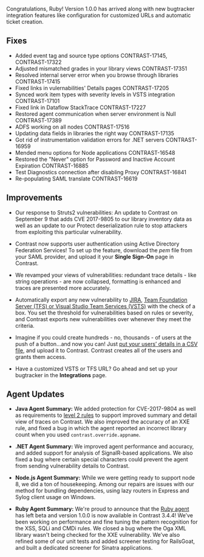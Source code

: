 <!--
title: "Contrast 3.4.4 - September 2017"
description: "Contrast 3.4.4 September 2017"
tags: "3.4.4 September Release Notes"
-->

Congratulations, Ruby! Version 1.0.0 has arrived along with new bugtracker integration features like configuration for customized URLs and automatic ticket creation. 

## Fixes

* Added event tag and source type options CONTRAST-17145, CONTRAST-17322
* Adjusted mismatched grades in your library views CONTRAST-17351
* Resolved internal server error when you browse through libraries CONTRAST-17415
* Fixed links in vulernabilities' Details pages CONTRAST-17205
* Synced work item types with severity levels in VSTS integration CONTRAST-17101
* Fixed link in Dataflow StackTrace CONTRAST-17227
* Restored agent communication when server environment is Null CONTRAST-17389
* ADFS working on all nodes CONTRAST-17516
* Updating data fields in libraries the right way CONTRAST-17135
* Got rid of instrumentation validation errors for .NET servers CONTRAST-16959
* Mended menu options for Node applications CONTRAST-16548
* Restored the "Never" option for Password and Inactive Account Expiration CONTRAST-16885
* Test Diagnostics connection after disabling Proxy CONTRAST-16841
* Re-populating SAML translate CONTRAST-16619


## Improvements 

* Our response to Struts2 vulnerabilities: An update to Contrast on September 9 that adds CVE 2017-9805 to our library inventory data as well as an update to our Protect deserialization rule to stop attackers from exploiting this particular vulnerability.

* Contrast now supports user authentication using Active Directory Federation Services! To set up the feature, download the *pem* file from your SAML provider, and upload it your **Single Sign-On** page in Contrast. 

* We revamped your views of vulnerabilities: redundant trace details - like string operations - are now collapsed, formatting is enhanced and traces are presented more accurately. 

* Automatically export any new vulnerability to [JIRA](admin-orgintegrations.html#jira), [Team Foundation Server (TFS) or Visual Studio Team Services (VSTS)](admin-orgintegrations.html#vsts-tfs) with the check of a box. You set the threshold for vulnerabilities based on rules or severity, and Contrast exports new vulnerabilities over whenever they meet the criteria.

* Imagine if you could create hundreds - no, thousands - of users at the push of a button...and now you can! Just [put your users’ details in a CSV file](admin-onboardteam.html#create-user), and upload it to Contrast. Contrast creates all of the users and grants them access. 

* Have a customized VSTS or TFS URL? Go ahead and set up your bugtracker in the **Integrations** page.

## Agent Updates

* **Java Agent Summary:** We added protection for CVE-2017-9804 as well as requirements to [level 2 rules](installation-javapolicy.html#level2) to support improved summary and detail view of traces on Contrast. We also improved the accuracy of an XXE rule, and fixed a bug in which the agent reported an incorrect library count when you used `contrast.override.appname`.

* **.NET Agent Summary:** We improved agent performance and accuracy, and added support for analysis of SignalR-based applications. We also fixed a bug where certain special characters could prevent the agent from sending vulnerability details to Contrast.

* **Node.js Agent Summary:** While we were getting ready to support node 8, we did a ton of housekeeping. Among our repairs are issues with our method for bundling dependencies, using lazy routers in Express and Sylog client usage on Windows. 

* **Ruby Agent Summary:** We're proud to announce that the [Ruby agent](installation-ruby.html#ruby-overview) has left beta and version 1.0.0 is now available in Contrast 3.4.4! We’ve been working on performance and fine tuning the pattern recognition for the XSS, SQLi and CMDi rules. We closed a bug where the Oga XML library wasn't being checked for the XXE vulnerability. We’ve also refined some of our unit tests and added screener testing for RailsGoat, and built a dedicated screener for Sinatra applications.




